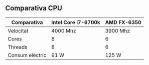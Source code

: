 ## Comparativa CPU

|Comparativa | Intel Core i7-6700k | AMD FX-6350 |
|----------- | ------------------- | ----------- |
| Velocitat | 4000 Mhz | 3900 Mhz |
| Cores | 8 | 6 |
| Threads | 8 | 6 |
| Consum elèctric | 91 W | 125 W |
